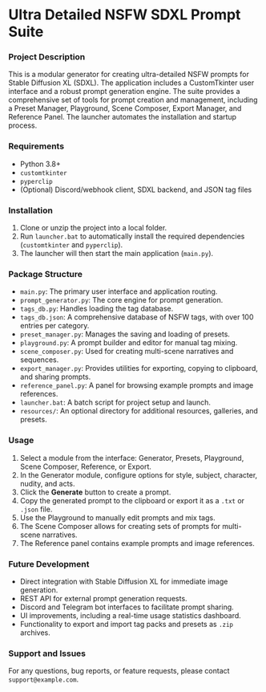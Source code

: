 # Ultra Detailed NSFW SDXL Prompt Suite

### Project Description

This is a modular generator for creating ultra-detailed NSFW prompts for Stable Diffusion XL (SDXL). The application includes a CustomTkinter user interface and a robust prompt generation engine. The suite provides a comprehensive set of tools for prompt creation and management, including a Preset Manager, Playground, Scene Composer, Export Manager, and Reference Panel. The launcher automates the installation and startup process.

### Requirements

* Python 3.8+
* `customtkinter`
* `pyperclip`
* (Optional) Discord/webhook client, SDXL backend, and JSON tag files

### Installation

1.  Clone or unzip the project into a local folder.
2.  Run `launcher.bat` to automatically install the required dependencies (`customtkinter` and `pyperclip`).
3.  The launcher will then start the main application (`main.py`).

### Package Structure

* `main.py`: The primary user interface and application routing.
* `prompt_generator.py`: The core engine for prompt generation.
* `tags_db.py`: Handles loading the tag database.
* `tags_db.json`: A comprehensive database of NSFW tags, with over 100 entries per category.
* `preset_manager.py`: Manages the saving and loading of presets.
* `playground.py`: A prompt builder and editor for manual tag mixing.
* `scene_composer.py`: Used for creating multi-scene narratives and sequences.
* `export_manager.py`: Provides utilities for exporting, copying to clipboard, and sharing prompts.
* `reference_panel.py`: A panel for browsing example prompts and image references.
* `launcher.bat`: A batch script for project setup and launch.
* `resources/`: An optional directory for additional resources, galleries, and presets.

### Usage

1.  Select a module from the interface: Generator, Presets, Playground, Scene Composer, Reference, or Export.
2.  In the Generator module, configure options for style, subject, character, nudity, and acts.
3.  Click the **Generate** button to create a prompt.
4.  Copy the generated prompt to the clipboard or export it as a `.txt` or `.json` file.
5.  Use the Playground to manually edit prompts and mix tags.
6.  The Scene Composer allows for creating sets of prompts for multi-scene narratives.
7.  The Reference panel contains example prompts and image references.

### Future Development

* Direct integration with Stable Diffusion XL for immediate image generation.
* REST API for external prompt generation requests.
* Discord and Telegram bot interfaces to facilitate prompt sharing.
* UI improvements, including a real-time usage statistics dashboard.
* Functionality to export and import tag packs and presets as `.zip` archives.

### Support and Issues

For any questions, bug reports, or feature requests, please contact `support@example.com`.
